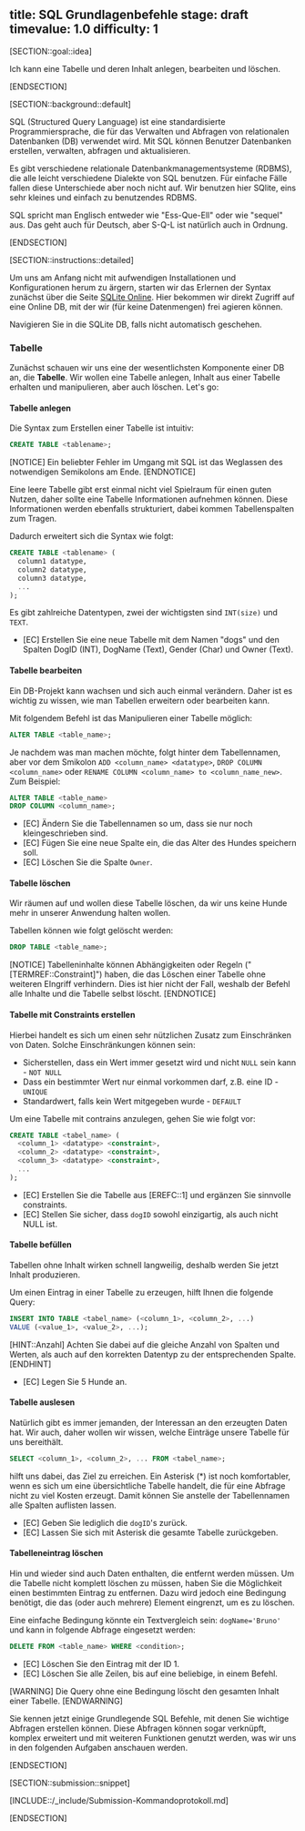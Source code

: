 title: SQL Grundlagenbefehle
stage: draft
timevalue: 1.0
difficulty: 1
---
[SECTION::goal::idea]

Ich kann eine Tabelle und deren Inhalt anlegen, bearbeiten und löschen.

[ENDSECTION]

[SECTION::background::default]

SQL (Structured Query Language) ist eine standardisierte Programmiersprache, die für das Verwalten
und Abfragen von relationalen Datenbanken (DB) verwendet wird. 
Mit SQL können Benutzer Datenbanken erstellen,
verwalten, abfragen und aktualisieren.

Es gibt verschiedene relationale Datenbankmanagementsysteme (RDBMS), die alle
leicht verschiedene Dialekte von SQL benutzen.
Für einfache Fälle fallen diese Unterschiede aber noch nicht auf.
Wir benutzen hier SQlite, eins sehr kleines und einfach zu benutzendes RDBMS.

SQL spricht man Englisch entweder wie "Ess-Que-Ell" oder wie "sequel" aus.
Das geht auch für Deutsch, aber S-Q-L ist natürlich auch in Ordnung.

[ENDSECTION]

[SECTION::instructions::detailed]

Um uns am Anfang nicht mit aufwendigen Installationen und Konfigurationen herum zu ärgern, starten
wir das Erlernen der Syntax zunächst über die Seite [SQLite Online](https://sqliteonline.com). 
Hier bekommen wir direkt Zugriff auf eine Online DB, mit der wir (für keine Datenmengen) frei
agieren können.

Navigieren Sie in die SQLite DB, falls nicht automatisch geschehen.

### Tabelle

Zunächst schauen wir uns eine der wesentlichsten Komponente einer DB an, die **Tabelle**. Wir wollen
eine Tabelle anlegen, Inhalt aus einer Tabelle erhalten und manipulieren, aber auch löschen. Let's go:

#### Tabelle anlegen

Die Syntax zum Erstellen einer Tabelle ist intuitiv:

```sql
CREATE TABLE <tablename>;
```

[NOTICE]
Ein beliebter Fehler im Umgang mit SQL ist das Weglassen des
notwendigen Semikolons am Ende.
[ENDNOTICE]

Eine leere Tabelle gibt erst einmal nicht viel Spielraum für einen guten Nutzen, daher sollte eine
Tabelle Informationen aufnehmen können. Diese Informationen werden ebenfalls strukturiert, dabei
kommen Tabellenspalten zum Tragen.

Dadurch erweitert sich die Syntax wie folgt:

```sql
CREATE TABLE <tablename> (
  column1 datatype,
  column2 datatype,
  column3 datatype,
  ...
);
```

Es gibt zahlreiche Datentypen, zwei der wichtigsten sind `INT(size)` und `TEXT`.

- [EC] Erstellen Sie eine neue Tabelle mit dem Namen "dogs" und den Spalten DogID (INT), DogName (Text),
  Gender (Char) und Owner (Text).

#### Tabelle bearbeiten

Ein DB-Projekt kann wachsen und sich auch einmal verändern. Daher ist es wichtig zu wissen, wie man
Tabellen erweitern oder bearbeiten kann.

Mit folgendem Befehl ist das Manipulieren einer Tabelle möglich:

```sql
ALTER TABLE <table_name>;
```

Je nachdem was man machen möchte, folgt hinter dem Tabellennamen, aber vor dem Smikolon
`ADD <column_name> <datatype>`, `DROP COLUMN <column_name>` oder
`RENAME COLUMN <column_name> to <column_name_new>`. Zum Beispiel:

```sql
ALTER TABLE <table_name>
DROP COLUMN <column_name>;
```

- [EC] Ändern Sie die Tabellennamen so um, dass sie nur noch kleingeschrieben sind.
- [EC] Fügen Sie eine neue Spalte ein, die das Alter des Hundes speichern soll.
- [EC] Löschen Sie die Spalte `Owner`.

#### Tabelle löschen

Wir räumen auf und wollen diese Tabelle löschen, da wir uns keine Hunde mehr in unserer Anwendung
halten wollen.

Tabellen können wie folgt gelöscht werden:

```sql
DROP TABLE <table_name>;
```

[NOTICE]
Tabelleninhalte können Abhängigkeiten oder Regeln ("[TERMREF::Constraint]") haben, die das Löschen
einer Tabelle ohne weiteren EIngriff verhindern. Dies ist hier nicht der Fall, weshalb der Befehl
alle Inhalte und die Tabelle selbst löscht.
[ENDNOTICE]

#### Tabelle mit Constraints erstellen

Hierbei handelt es sich um einen sehr nützlichen Zusatz zum Einschränken von Daten. Solche
Einschränkungen können sein:

- Sicherstellen, dass ein Wert immer gesetzt wird und nicht `NULL` sein kann - `NOT NULL`
- Dass ein bestimmter Wert nur einmal vorkommen darf, z.B. eine ID - `UNIQUE`
- Standardwert, falls kein Wert mitgegeben wurde - `DEFAULT`

Um eine Tabelle mit contrains anzulegen, gehen Sie wie folgt vor:

```sql
CREATE TABLE <tabel_name> (
  <column_1> <datatype> <constraint>,
  <column_2> <datatype> <constraint>,
  <column_3> <datatype> <constraint>,
  ...
);
```

- [EC] Erstellen Sie die Tabelle aus [EREFC::1] und ergänzen Sie sinnvolle constraints.
- [EC] Stellen Sie sicher, dass `dogID` sowohl einzigartig, als auch nicht NULL ist.

#### Tabelle befüllen

Tabellen ohne Inhalt wirken schnell langweilig, deshalb werden Sie jetzt Inhalt produzieren.

Um einen Eintrag in einer Tabelle zu erzeugen, hilft Ihnen die folgende Query:

```sql
INSERT INTO TABLE <tabel_name> (<column_1>, <column_2>, ...)
VALUE (<value_1>, <value_2>, ...);
```

[HINT::Anzahl]
Achten Sie dabei auf die gleiche Anzahl von Spalten und Werten, als auch auf den korrekten Datentyp
zu der entsprechenden Spalte.
[ENDHINT]

- [EC] Legen Sie 5 Hunde an.

#### Tabelle auslesen

Natürlich gibt es immer jemanden, der Interessan an den erzeugten Daten hat. Wir auch, daher wollen
wir wissen, welche Einträge unsere Tabelle für uns bereithält.

```sql
SELECT <column_1>, <column_2>, ... FROM <tabel_name>;
```

hilft uns dabei, das Ziel zu erreichen. Ein Asterisk (*) ist noch komfortabler, wenn es sich um eine
übersichtliche Tabelle handelt, die für eine Abfrage nicht zu viel Kosten erzeugt. Damit können Sie
anstelle der Tabellennamen alle Spalten auflisten lassen.

- [EC] Geben Sie lediglich die `dogID`'s zurück.
- [EC] Lassen Sie sich mit Asterisk die gesamte Tabelle zurückgeben.

#### Tabelleneintrag löschen

Hin und wieder sind auch Daten enthalten, die entfernt werden müssen. Um die Tabelle nicht komplett
löschen zu müssen, haben Sie die Möglichkeit einen bestimmten Eintrag zu entfernen. Dazu wird jedoch
eine Bedingung benötigt, die das (oder auch mehrere) Element eingrenzt, um es zu löschen.

Eine einfache Bedingung könnte ein Textvergleich sein: `dogName='Bruno'` und kann in folgende Abfrage
eingesetzt werden:

```sql
DELETE FROM <table_name> WHERE <condition>;
```

- [EC] Löschen Sie den Eintrag mit der ID 1.
- [EC] Löschen Sie alle Zeilen, bis auf eine beliebige, in einem Befehl.

[WARNING]
Die Query ohne eine Bedingung löscht den gesamten Inhalt einer Tabelle.
[ENDWARNING]

Sie kennen jetzt einige Grundlegende SQL Befehle, mit denen Sie wichtige Abfragen erstellen können.
Diese Abfragen können sogar verknüpft, komplex erweitert und mit weiteren Funktionen genutzt werden,
was wir uns in den folgenden Aufgaben anschauen werden.

[ENDSECTION]

[SECTION::submission::snippet]

[INCLUDE::/_include/Submission-Kommandoprotokoll.md]

[ENDSECTION]
